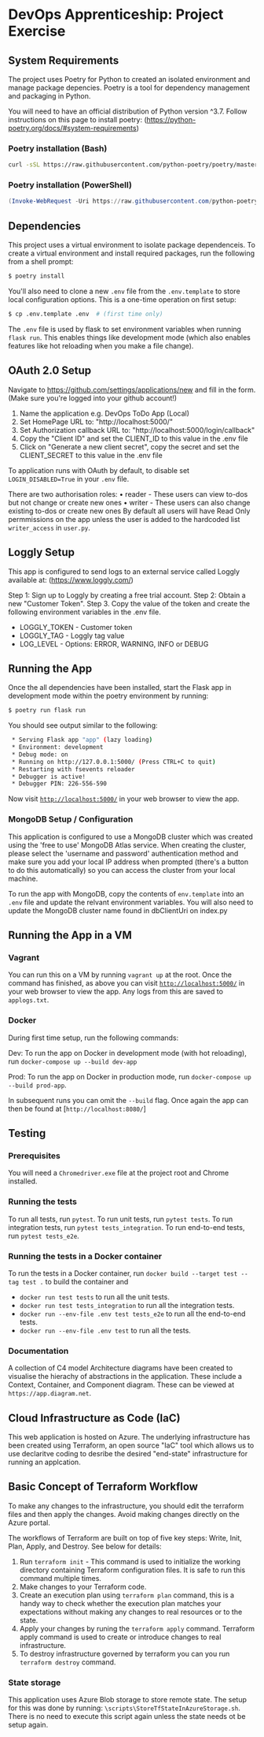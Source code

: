 # DevOps Apprenticeship: Project Exercise

## System Requirements

The project uses Poetry for Python to created an isolated environment and manage package depencies. Poetry is a tool for dependency management and packaging in Python.

You will need to have an official distribution of Python version ^3.7. Follow instructions on this page to install poetry: (https://python-poetry.org/docs/#system-requirements)

### Poetry installation (Bash)

```bash
curl -sSL https://raw.githubusercontent.com/python-poetry/poetry/master/get-poetry.py | python
```

### Poetry installation (PowerShell)

```powershell
(Invoke-WebRequest -Uri https://raw.githubusercontent.com/python-poetry/poetry/master/get-poetry.py -UseBasicParsing).Content | python
```
## Dependencies

This project uses a virtual environment to isolate package dependenceis. To create a virtual environment and install required packages, run the following from a shell prompt:

```bash
$ poetry install
```

You'll also need to clone a new `.env` file from the `.env.template` to store local configuration options. This is a one-time operation on first setup:

```bash
$ cp .env.template .env  # (first time only)
```

The `.env` file is used by flask to set environment variables when running `flask run`. This enables things like development mode (which also enables features like hot reloading when you make a file change).

## OAuth 2.0 Setup

Navigate to https://github.com/settings/applications/new and fill in the form. (Make sure you're logged into your github account!)

1. Name the application e.g. DevOps ToDo App (Local)
2. Set HomePage URL to: "http://localhost:5000/"
3. Set Authorization callback URL to: "http://localhost:5000/login/callback"
4. Copy the "Client ID" and set the CLIENT_ID to this value in the .env file
5. Click on "Generate a new client secret", copy the secret and set the CLIENT_SECRET to this value in the .env file

To application runs with OAuth by default, to disable set `LOGIN_DISABLED=True` in your `.env` file.

There are two authorisation roles:
• reader - These users can view to-dos but not change or create new ones
• writer - These users can also change existing to-dos or create new ones
By default all users will have Read Only permmissions on the app unless the user is added to the hardcoded list `writer_access` in `user.py`. 

## Loggly Setup

This app is configured to send logs to an external service called Loggly available at: (https://www.loggly.com/)

Step 1: Sign up to Loggly by creating a free trial account.
Step 2: Obtain a new "Customer Token".
Step 3. Copy the value of the token and create the following environment variables in the .env file.

* LOGGLY_TOKEN - Customer token
* LOGGLY_TAG - Loggly tag value
* LOG_LEVEL - Options: ERROR, WARNING, INFO or DEBUG

## Running the App

Once the all dependencies have been installed, start the Flask app in development mode within the poetry environment by running:
```bash
$ poetry run flask run
```

You should see output similar to the following:
```bash
 * Serving Flask app "app" (lazy loading)
 * Environment: development
 * Debug mode: on
 * Running on http://127.0.0.1:5000/ (Press CTRL+C to quit)
 * Restarting with fsevents reloader
 * Debugger is active!
 * Debugger PIN: 226-556-590
```
Now visit [`http://localhost:5000/`](http://localhost:5000/) in your web browser to view the app.

### MongoDB Setup / Configuration

This application is configured to use a MongoDB cluster which was created using the 'free to use' MongoDB Atlas service. When creating the cluster, please select the 'username and password' authentication method and make sure you add your local IP address when prompted (there's a button to do this automatically) so you can access the cluster from your local machine.

To run the app with MongoDB, copy the contents of `env.template` into an `.env` file and update the relvant environment variables.
You will also need to update the MongoDB cluster name found in dbClientUri on index.py 

## Running the App in a VM

### Vagrant

You can run this on a VM by running `vagrant up` at the root. Once the command has finished, as above you can visit [`http://localhost:5000/`](http://localhost:5000/) in your web browser to view the app. Any logs from this are saved to `applogs.txt`.

### Docker

During first time setup, run the following commands:

Dev:
To run the app on Docker in development mode (with hot reloading), run `docker-compose up --build dev-app`

Prod:
To run the app on Docker in production mode, run `docker-compose up --build prod-app`. 

In subsequent runs you can omit the `--build` flag. Once again the app can then be found at [`http://localhost:8080/`]

## Testing

### Prerequisites

You will need a `Chromedriver.exe` file at the project root and Chrome installed. 

### Running the tests
To run all tests, run `pytest`.
To run unit tests, run `pytest tests`.
To run integration tests, run `pytest tests_integration`.
To run end-to-end tests, run `pytest tests_e2e`.

### Running the tests in a Docker container 

To run the tests in a Docker container, run  `docker build --target test --tag test .` to build the container and
 * `docker run test tests` to run all the unit tests.
 * `docker run test tests_integration` to run all the integration tests.
 * `docker run --env-file .env test tests_e2e` to run all the end-to-end tests.
 * `docker run --env-file .env test` to run all the tests.

### Documentation

A collection of C4 model Architecture diagrams have been created to visualise the hierachy of abstractions in the application. These include a Context, Container, and Component diagram. These can be viewed at `https://app.diagram.net`.

## Cloud Infrastructure as Code (IaC)

This web application is hosted on Azure. The underlying infrastructure has been created using Terraform, an open source "IaC" tool which allows us to use declaritve coding to desribe the desired "end-state" infrastructure for running an applcation.

## Basic Concept of Terraform Workflow
To make any changes to the infrastructure, you should edit the terraform files and then apply the changes. Avoid making changes directly on the Azure portal.

The workflows of Terraform are built on top of five key steps: Write, Init, Plan, Apply, and Destroy. See below for details:

1. Run `terraform init` - This command is used to initialize the working directory containing Terraform configuration files. It is safe to run this command multiple times.
2. Make changes to your Terraform code.
3. Create an execution plan using `terraform plan` command, this is a handy way to check whether the execution plan matches your expectations without making any changes to real resources or to the state.
4. Apply your changes by runing the `terraform apply` command. Terraform apply command is used to create or introduce changes to real infrastructure.
5. To destroy infrastructure governed by terraform you can you run `terraform destroy` command. 

### State storage

This application uses Azure Blob storage to store remote state. The setup for this was done by running: `\scripts\StoreTfStateInAzureStorage.sh`. There is no need to execute this script again unless the state needs ot be setup again. 